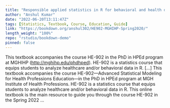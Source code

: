 ```yaml
---
title: "Responsible applied statistics in R for behavioral and health data (working title)"
author: "Anshul Kumar"
date: "2022-06-20T13:11:47Z"
tags: [Statistics, Textbook, Course, Education, Guide]
link: "https://bookdown.org/anshul302/HE902-MGHIHP-Spring2020/"
length_weight: "100%"
repo: "rstudio/bookdown-demo"
pinned: false
---
```


This textbook accompanies the course HE-902 in the PhD in HPEd program at MGHIHP (http://mghihp.edu/phdhped). HE-902 is a statistics course that equips students to analyze healthcare and/or behavioral data in R. [...] This textbook accompanies the course HE-902—Advanced Statistical Modeling for Health Professions Education—in the PhD in HPEd program at MGH Institute of Health Professions. HE-902 is a statistics course that equips students to analyze healthcare and/or behavioral data in R. This online textbook is the main resource to guide you through the course HE-902 in the Spring 2022 ...

